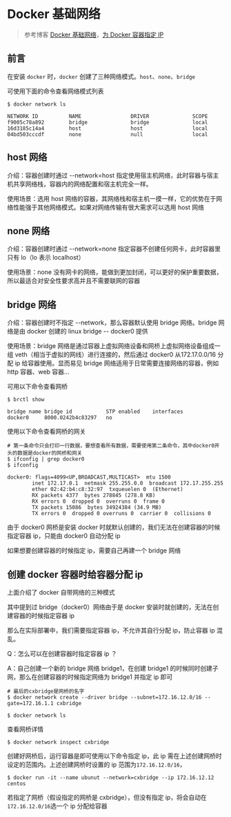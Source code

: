 
# Docker 基础网络

> 参考博客 [Docker 基础网络](https://www.jianshu.com/p/2d02bb9a9da5)，[为 Docker 容器指定 IP](https://www.jianshu.com/p/b8625ccb5e9c)

## 前言

在安装 `docker` 时，`docker`  创建了三种网络模式。`host`、`none`、`bridge`

可使用下面的命令查看网络模式列表

```shell
$ docker network ls
```

```shell
NETWORK ID          NAME                DRIVER              SCOPE
f9005c78a892        bridge              bridge              local
16d3185c14a4        host                host                local
04bd503cccdf        none                null                local
```


## host 网络

介绍：容器创建时通过 --network=host 指定使用宿主机网络，此时容器与宿主机共享网络栈，容器内的网络配置和宿主机完全一样。

使用场景：选用 host 网络的容器，其网络栈和宿主机一摸一样，它的优势在于网络性能强于其他网络模式。如果对网络传输有很大需求可以选用 host 网络



## none 网络

介绍：容器创建时通过 --network=none 指定容器不创建任何网卡，此时容器里只有 lo（lo 表示 localhost）

使用场景：none 没有网卡的网络，能做到更加封闭，可以更好的保护重要数据，所以最适合对安全性要求高并且不需要联网的容器



## bridge 网络

介绍：容器创建时不指定 --network，那么容器默认使用 bridge 网络。bridge 网络是由 docker 创建的 linux bridge -- docker0 提供

使用场景：bridge 网络是通过容器上虚拟网络设备和网桥上虚拟网络设备组成一组 veth（相当于虚拟的网线）进行连接的，然后通过 docker0 从172.17.0.0/16 分配 ip 给容器使用。显而易见 bridge 网络适用于日常需要连接网络的容器，例如 http 容器、web 容器...

可用以下命令查看网桥

```shell
$ brctl show
```

```shell
bridge name	bridge id		    STP enabled	   interfaces
docker0		8000.0242b4c83297	no
```

使用以下命令查看网桥的网关

```shell
# 第一条命令只会打印一行数据，要想查看所有数据，需要使用第二条命令，其中docker0开头的数据是docker的网桥和网关
$ ifconfig | grep docker0
$ ifconfig
```

```shell
docker0: flags=4099<UP,BROADCAST,MULTICAST>  mtu 1500
        inet 172.17.0.1  netmask 255.255.0.0  broadcast 172.17.255.255
        ether 02:42:b4:c8:32:97  txqueuelen 0  (Ethernet)
        RX packets 4377  bytes 278845 (278.8 KB)
        RX errors 0  dropped 0  overruns 0  frame 0
        TX packets 15086  bytes 34924384 (34.9 MB)
        TX errors 0  dropped 0 overruns 0  carrier 0  collisions 0
```

由于 docker0 网桥是安装 docker 时就默认创建的，我们无法在创建容器的时候指定容器 ip，只能由 docker0 自动分配 ip

如果想要创建容器的时候指定 ip，需要自己再建一个 bridge 网络



## 创建 docker 容器时给容器分配 ip

上面介绍了 docker 自带网络的三种模式

其中提到过 bridge（docker0）网络由于是 docker 安装时就创建的，无法在创建容器的时候指定容器 ip

那么在实际部署中，我们需要指定容器 ip，不允许其自行分配 ip，防止容器 ip 混乱。

Q：怎么可以在创建容器时指定容器 ip ？

A：自己创建一个新的 bridge 网络 bridge1，在创建 bridge1 的时候同时创建子网，那么在创建容器的时候指定网络为 bridge1 并指定 ip 即可

```shell
# 最后的cxbridge是网桥的名字
$ docker network create --driver bridge --subnet=172.16.12.0/16 --gate=172.16.1.1 cxbridge
```

```shell
$ docker network ls
```

查看网桥详情

```shell
$ docker network inspect cxbridge
```

创建好网桥后，运行容器是即可使用以下命令指定 ip，此 ip 需在上述创建网桥时设定的范围内。上述创建网桥时设置的 ip 范围为`172.16.12.0/16`，

```shell
$ docker run -it --name ubunut --network=cxbridge --ip 172.16.12.12 centos
```

若指定了网桥（假设指定的网桥是 cxbridge），但没有指定 ip，将会自动在`172.16.12.0/16`选一个 ip 分配给容器


